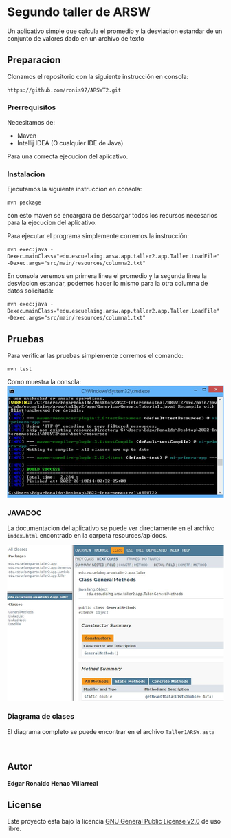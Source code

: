 # Segundo taller de ARSW

Un aplicativo simple que calcula el promedio y la desviacion estandar de un conjunto de valores dado en un archivo de texto

## Preparacion

Clonamos el repositorio con la siguiente instrucción en consola:

```
https://github.com/ronis97/ARSWT2.git
```


### Prerrequisitos

Necesitamos de:
* Maven
* Intellij IDEA (O cualquier IDE de Java)

Para una correcta ejecucion del aplicativo.

### Instalacion

Ejecutamos la siguiente instruccion en consola:

```
mvn package
```

con esto maven se encargara de descargar todos los recursos necesarios para la ejecucion del aplicativo.

Para ejecutar el programa simplemente corremos la instrucción:

```
mvn exec:java -Dexec.mainClass="edu.escuelaing.arsw.app.taller2.app.Taller.LoadFile" -Dexec.args="src/main/resources/columna2.txt"
```

En consola veremos en primera linea el promedio y la segunda linea la desviacion estandar, podemos hacer lo mismo para la otra columna de datos solicitada:

```
mvn exec:java -Dexec.mainClass="edu.escuelaing.arsw.app.taller2.app.Taller.LoadFile" -Dexec.args="src/main/resources/columna1.txt"
```


## Pruebas

Para verificar las pruebas simplemente corremos el comando:

```
mvn test
```

Como muestra la consola:
![](https://github.com/ronis97/ARSWT2/blob/master/img/Pruebas.JPG)

### JAVADOC

La documentacion del aplicativo se puede ver directamente en el archivo `index.html` encontrado en la carpeta resources/apidocs.

![](https://github.com/ronis97/ARSWT2/blob/master/img/javadoc.JPG)


### Diagrama de clases

El diagrama completo se puede encontrar en el archivo `Taller1ARSW.asta` 

![]()




## Autor

**Edgar Ronaldo Henao Villarreal**


## License

Este proyecto esta bajo la licencia [GNU General Public License v2.0](https://github.com/ronis97/ARSW-T1/blob/master/LICENSE) de uso libre. 


